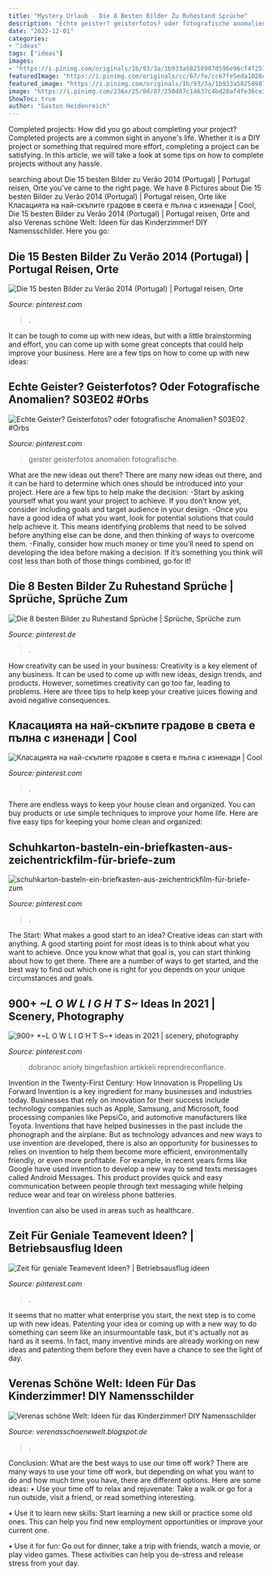 ```yaml
---
title: "Mystery Urlaub - Die 8 Besten Bilder Zu Ruhestand Sprüche"
description: "Echte geister? geisterfotos? oder fotografische anomalien? s03e02 #orbs"
date: "2022-12-01"
categories:
- "ideas"
tags: ["ideas"]
images:
- "https://i.pinimg.com/originals/1b/93/3a/1b933a58258987d596e96cf4f2576bb6.jpg"
featuredImage: "https://i.pinimg.com/originals/cc/67/fe/cc67fe5eda1028ce3dce8656a3f66412.jpg"
featured_image: "https://i.pinimg.com/originals/1b/93/3a/1b933a58258987d596e96cf4f2576bb6.jpg"
image: "https://i.pinimg.com/236x/25/0d/87/250d87c14637c4bd28af4fe36ce3e506.jpg"
ShowToc: true
author: "Gaston Heidenreich"
---
```



Completed projects: How did you go about completing your project?
Completed projects are a common sight in anyone's life. Whether it is a DIY project or something that required more effort, completing a project can be satisfying. In this article, we will take a look at some tips on how to complete projects without any hassle.

	

		
searching about Die 15 besten Bilder zu Verão 2014 (Portugal) | Portugal reisen, Orte you've came to the right page. We have 8 Pictures about Die 15 besten Bilder zu Verão 2014 (Portugal) | Portugal reisen, Orte like Класацията на най-скъпите градове в света е пълна с изненади | Cool, Die 15 besten Bilder zu Verão 2014 (Portugal) | Portugal reisen, Orte and also Verenas schöne Welt: Ideen für das Kinderzimmer! DIY Namensschilder. Here you go:
		
    
## Die 15 Besten Bilder Zu Verão 2014 (Portugal) | Portugal Reisen, Orte

<img loading=lazy src="https://i.pinimg.com/474x/ed/aa/8b/edaa8b5e03f274b251b175d56aaa70ab.jpg" onerror="this.onerror=null;this.src='https://tse2.mm.bing.net/th?id=OIP.gMkWjbCcX5-iYs3UdPVr9gAAAA&amp;pid=15.1';" alt="Die 15 besten Bilder zu Verão 2014 (Portugal) | Portugal reisen, Orte">

_Source: pinterest.com_

>. 

	

It can be tough to come up with new ideas, but with a little brainstorming and effort, you can come up with some great concepts that could help improve your business. Here are a few tips on how to come up with new ideas: 

    
## Echte Geister? Geisterfotos? Oder Fotografische Anomalien? S03E02 #Orbs

<img loading=lazy src="https://i.pinimg.com/originals/cc/67/fe/cc67fe5eda1028ce3dce8656a3f66412.jpg" onerror="this.onerror=null;this.src='https://tse1.mm.bing.net/th?id=OIP.bAmokdJDjek-7aN7OmrrCwHaEK&amp;pid=15.1';" alt="Echte Geister? Geisterfotos? oder fotografische Anomalien? S03E02 #Orbs">

_Source: pinterest.com_

>geister geisterfotos anomalien fotografische. 

	

What are the new ideas out there?
There are many new ideas out there, and it can be hard to determine which ones should be introduced into your project. Here are a few tips to help make the decision: 
-Start by asking yourself what you want your project to achieve. If you don’t know yet, consider including goals and target audience in your design.
-Once you have a good idea of what you want, look for potential solutions that could help achieve it. This means identifying problems that need to be solved before anything else can be done, and then thinking of ways to overcome them.
-Finally, consider how much money or time you’ll need to spend on developing the idea before making a decision. If it’s something you think will cost less than both of those things combined, go for it!

    
## Die 8 Besten Bilder Zu Ruhestand Sprüche | Sprüche, Sprüche Zum

<img loading=lazy src="https://i.pinimg.com/236x/25/0d/87/250d87c14637c4bd28af4fe36ce3e506.jpg" onerror="this.onerror=null;this.src='https://tse2.mm.bing.net/th?id=OIP.EwF3d23bKP2RWs7bp1kk9AAAAA&amp;pid=15.1';" alt="Die 8 besten Bilder zu Ruhestand Sprüche | Sprüche, Sprüche zum">

_Source: pinterest.de_

>. 

	

How creativity can be used in your business:
Creativity is a key element of any business. It can be used to come up with new ideas, design trends, and products. However, sometimes creativity can go too far, leading to problems. Here are three tips to help keep your creative juices flowing and avoid negative consequences.

    
## Класацията на най-скъпите градове в света е пълна с изненади | Cool

<img loading=lazy src="https://i.pinimg.com/originals/29/2d/4a/292d4a376cd117d3d39aa39f0dce7e4f.jpg" onerror="this.onerror=null;this.src='https://tse1.mm.bing.net/th?id=OIP.OBXmElbMLBfkEJoOSRbmVgHaDP&amp;pid=15.1';" alt="Класацията на най-скъпите градове в света е пълна с изненади | Cool">

_Source: pinterest.com_

>. 

	

There are endless ways to keep your house clean and organized. You can buy products or use simple techniques to improve your home life. Here are five easy tips for keeping your home clean and organized:

    
## Schuhkarton-basteln-ein-briefkasten-aus-zeichentrickfilm-für-briefe-zum

<img loading=lazy src="https://i.pinimg.com/736x/3e/c6/e6/3ec6e6613bbe8d75b02bfaedd655bafe.jpg" onerror="this.onerror=null;this.src='https://tse3.mm.bing.net/th?id=OIP.e_lsbiyQ_ilTBhpS7Hx7CgHaE7&amp;pid=15.1';" alt="schuhkarton-basteln-ein-briefkasten-aus-zeichentrickfilm-für-briefe-zum">

_Source: pinterest.com_

>. 

	

The Start: What makes a good start to an idea?
Creative ideas can start with anything. A good starting point for most ideas is to think about what you want to achieve. Once you know what that goal is, you can start thinking about how to get there. There are a number of ways to get started, and the best way to find out which one is right for you depends on your unique circumstances and goals.

    
## 900+ *~L O W L I G H T S~* Ideas In 2021 | Scenery, Photography

<img loading=lazy src="https://i.pinimg.com/236x/fe/5c/35/fe5c352782c23f1106e048e8c9ec3597--maria-teresa-andiamo.jpg" onerror="this.onerror=null;this.src='https://tse3.mm.bing.net/th?id=OIP.LWLpVuBs4WfK5S2ppPncTwAAAA&amp;pid=15.1';" alt="900+ *~L O W L I G H T S~* ideas in 2021 | scenery, photography">

_Source: pinterest.com_

>dobranoc anioły bingefashion artikkeli reprendreconfiance. 

	

Invention in the Twenty-First Century: How Innovation is Propelling Us Forward
Invention is a key ingredient for many businesses and industries today. Businesses that rely on innovation for their success include technology companies such as Apple, Samsung, and Microsoft, food processing companies like PepsiCo, and automotive manufacturers like Toyota. Inventions that have helped businesses in the past include the phonograph and the airplane.
But as technology advances and new ways to use invention are developed, there is also an opportunity for businesses to relies on invention to help them become more efficient, environmentally friendly, or even more profitable. For example, in recent years firms like Google have used invention to develop a new way to send texts messages called Android Messages. This product provides quick and easy communication between people through text messaging while helping reduce wear and tear on wireless phone batteries.

Invention can also be used in areas such as healthcare.

    
## Zeit Für Geniale Teamevent Ideen? | Betriebsausflug Ideen

<img loading=lazy src="https://i.pinimg.com/originals/1b/93/3a/1b933a58258987d596e96cf4f2576bb6.jpg" onerror="this.onerror=null;this.src='https://tse4.mm.bing.net/th?id=OIP.aNFtq3delntyJew8u4HIxgAAAA&amp;pid=15.1';" alt="Zeit für geniale Teamevent Ideen? | Betriebsausflug ideen">

_Source: pinterest.com_

>. 

	

It seems that no matter what enterprise you start, the next step is to come up with new ideas. Patenting your idea or coming up with a new way to do something can seem like an insurmountable task, but it's actually not as hard as it seems. In fact, many inventive minds are already working on new ideas and patenting them before they even have a chance to see the light of day.

    
## Verenas Schöne Welt: Ideen Für Das Kinderzimmer! DIY Namensschilder

<img loading=lazy src="http://2.bp.blogspot.com/-et7fVW59k-8/U3Z43A9iUHI/AAAAAAAAW4A/k3WiM432fYQ/s320/facebook.png" onerror="this.onerror=null;this.src='https://tse4.mm.bing.net/th?id=OIP.Rm6j99szN5NUw2Awjn4m3wAAAA&amp;pid=15.1';" alt="Verenas schöne Welt: Ideen für das Kinderzimmer! DIY Namensschilder">

_Source: verenasschoenewelt.blogspot.de_

>. 

	

Conclusion: What are the best ways to use our time off work?
There are many ways to use your time off work, but depending on what you want to do and how much time you have, there are different options. Here are some ideas: 
• Use your time off to relax and rejuvenate: Take a walk or go for a run outside, visit a friend, or read something interesting. 

• Use it to learn new skills: Start learning a new skill or practice some old ones. This can help you find new employment opportunities or improve your current one. 

• Use it for fun: Go out for dinner, take a trip with friends, watch a movie, or play video games. These activities can help you de-stress and release stress from your day.

